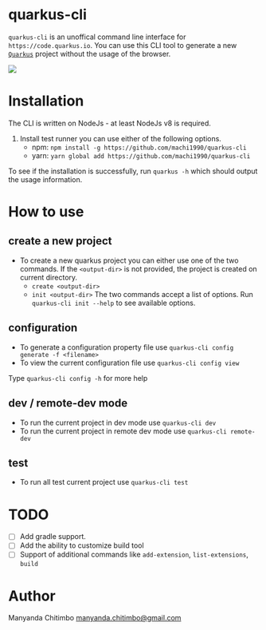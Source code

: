 # quarkus-cli

`quarkus-cli` is an unoffical command line interface for `https://code.quarkus.io`. You can use this CLI tool to generate a new [`Quarkus`](https://quarkus.io) project without the usage of the browser.

![](https://github.com/machi1990/quarkus-cli/workflows/Node%20CI/badge.svg)

# Installation

The CLI is written on NodeJs - at least NodeJs v8 is required.

1. Install test runner you can use either of the following options.
   - npm: `npm install -g https://github.com/machi1990/quarkus-cli`
   - yarn: `yarn global add https://github.com/machi1990/quarkus-cli`

To see if the installation is successfully, run `quarkus -h` which should output the usage information.

# How to use

## create a new project

- To create a new quarkus project you can either use one of the two commands. If the `<output-dir>` is not provided, the project is created on current directory.
  - `create <output-dir>`
  - `init <output-dir>`
    The two commands accept a list of options. Run `quarkus-cli init --help` to see available options.

## configuration

- To generate a configuration property file use `quarkus-cli config generate -f <filename>`
- To view the current configuration file use `quarkus-cli config view`

Type `quarkus-cli config -h` for more help

## dev / remote-dev mode

- To run the current project in dev mode use `quarkus-cli dev`
- To run the current project in remote dev mode use `quarkus-cli remote-dev`

## test
- To run all test current project use `quarkus-cli test`

# TODO

- [ ] Add gradle support.
- [ ] Add the ability to customize build tool
- [ ] Support of additional commands like `add-extension`, `list-extensions`, `build`

# Author

Manyanda Chitimbo <manyanda.chitimbo@gmail.com>
